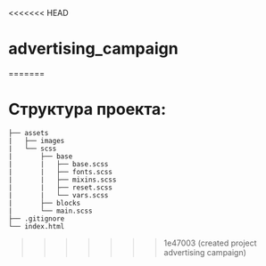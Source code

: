 <<<<<<< HEAD
# advertising_campaign
=======
# Структура проекта:
 ```
├── assets
|   ├── images
|   └── scss
|       ├── base
|       |   ├── base.scss
|       |   ├── fonts.scss
|       |   ├── mixins.scss
|       |   ├── reset.scss
|       |   └── vars.scss
|       ├── blocks
|       └── main.scss
├── .gitignore
└── index.html
 ```
>>>>>>> 1e47003 (created project advertising campaign)
